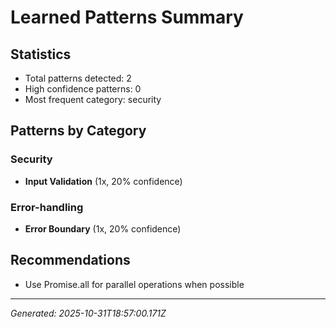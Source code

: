 # Learned Patterns Summary

## Statistics
- Total patterns detected: 2
- High confidence patterns: 0
- Most frequent category: security

## Patterns by Category


### Security
- **Input Validation** (1x, 20% confidence)


### Error-handling
- **Error Boundary** (1x, 20% confidence)


## Recommendations
- Use Promise.all for parallel operations when possible

---
*Generated: 2025-10-31T18:57:00.171Z*
